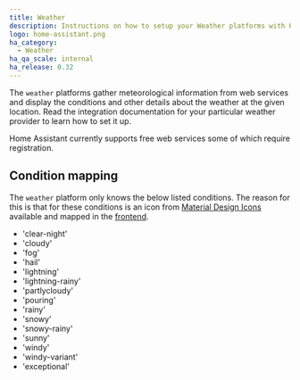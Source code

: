 ```yaml
---
title: Weather
description: Instructions on how to setup your Weather platforms with Home Assistant.
logo: home-assistant.png
ha_category:
  - Weather
ha_qa_scale: internal
ha_release: 0.32
---
```


The `weather` platforms gather meteorological information from web services and display the conditions and other details about the weather at the given location. Read the integration documentation for your particular weather provider to learn how to set it up.

Home Assistant currently supports free web services some of which require registration.

## Condition mapping

The `weather` platform only knows the below listed conditions. The reason for this is that for these conditions is an icon from [Material Design Icons](https://materialdesignicons.com/) available and mapped in the [frontend](https://github.com/home-assistant/home-assistant-polymer/blob/master/src/cards/ha-weather-card.js#L170).

- 'clear-night'
- 'cloudy'
- 'fog'
- 'hail'
- 'lightning'
- 'lightning-rainy'
- 'partlycloudy'
- 'pouring'
- 'rainy'
- 'snowy'
- 'snowy-rainy'
- 'sunny'
- 'windy'
- 'windy-variant'
- 'exceptional'
